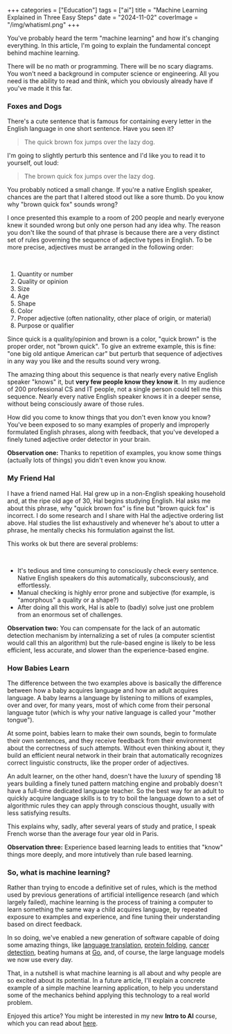 +++
categories = ["Education"]
tags = ["ai"]
title = "Machine Learning Explained in Three Easy Steps"
date = "2024-11-02"
coverImage = "/img/whatisml.png"
+++

You've probably heard the term "machine learning" and how it's changing everything.
In this article, I'm going to explain the fundamental concept behind machine learning.

<!--more-->


There will be no math or programming. There will be no scary diagrams. You won't need a background in computer science or engineering. All you need is the ability to read and think, which you obviously already have if you've made it this far. 

### Foxes and Dogs

There's a cute sentence that is famous for containing every letter in the English language in one short sentence. Have you seen it?

> The quick brown fox jumps over the lazy dog.

I'm going to slightly perturb this sentence and I'd like you to read it to yourself, out loud:

> The brown quick fox jumps over the lazy dog.

You probably noticed a small change. If you're a native English speaker, chances are the part that I altered stood out like a sore thumb. Do you know why "brown quick fox" sounds wrong?

I once presented this example to a room of 200 people and nearly everyone knew it sounded wrong but only one person had any idea why. The reason you don't like the sound of that phrase is because there are a very distinct set of rules governing the sequence of adjective types in English. To be more precise, adjectives must be arranged in the following order:

<br>

1. Quantity or number
1. Quality or opinion
1. Size
1. Age
1. Shape
1. Color
1. Proper adjective (often nationality, other place of origin, or material)
1. Purpose or qualifier
 
Since quick is a quality/opinion and brown is a color, "quick brown" is the proper order, not "brown quick". To give an extreme example, this is fine: "one big old antique American car" but perturb that sequence of adjectives in any way you like and the results sound very wrong.

The amazing thing about this sequence is that nearly every native English speaker "knows" it, but **very few people know they know it**. In my audience of 200 professional CS and IT people, not a single person could tell me this sequence. Nearly every native English speaker knows it in a deeper sense, without being consciously aware of those rules.

How did you come to know things that you don't even know you know? You've been exposed to so many examples of properly and improperly formulated English phrases, along with feedback, that you've developed a finely tuned adjective order detector in your brain.

**Observation one:** Thanks to repetition of examples, you know some things (actually lots of things) you didn't even know you know.

### My Friend Hal

I have a friend named Hal. Hal grew up in a non-English speaking household and, at the ripe old age of 30, Hal begins studying English. Hal asks me about this phrase, why "quick brown fox" is fine but "brown quick fox" is incorrect. I do some research and I share with Hal the adjective ordering list above. Hal studies the list exhaustively and whenever he's about to utter a phrase, he mentally checks his formulation against the list.

This works ok but there are several problems:

<br>

- It's tedious and time consuming to consciously check every sentence. Native English speakers do this automatically, subconsciously, and effortlessly.
- Manual checking is highly error prone and subjective (for example, is "amorphous" a quality or a shape?)
- After doing all this work, Hal is able to (badly) solve just one problem from an enormous set of challenges.

**Observation two:** You can compensate for the lack of an automatic detection mechanism by internalizing a set of rules (a computer scientist would call this an algorithm) but the rule-based engine is likely to be less efficient, less accurate, and slower than the experience-based engine.

### How Babies Learn

The difference between the two examples above is basically the difference between how a baby acquires language and how an adult acquires language. A baby learns a language by listening to millions of examples, over and over, for many years, most of which come from their personal language tutor (which is why your native language is called your "mother tongue").

At some point, babies learn to make their own sounds, begin to formulate their own sentences, and they receive feedback from their environment about the correctness of such attempts. Without even thinking about it, they build an efficient neural network in their brain that automatically recognizes correct linguistic constructs, like the proper order of adjectives.

An adult learner, on the other hand, doesn't have the luxury of spending 18 years building a finely tuned pattern matching engine and probably doesn't have a full-time dedicated language teacher. So the best way for an adult to quickly acquire language skills is to try to boil the language down to a set of algorithmic rules they can apply through conscious thought, usually with less satisfying results.

This explains why, sadly, after several years of study and pratice, I speak French worse than the average four year old in Paris. 

**Observation three:**  Experience based learning leads to entities that "know" things more deeply, and more intutively than rule based learning.

### So, what is machine learning? 

Rather than trying to encode a definitive set of rules, which is the method used by previous generations of artificial intelligence research (and which largely failed), machine learning is the process of training a computer to learn something the same way a child acquires language, by repeated exposure to examples and experience, and fine tuning their understanding based on direct feedback.

In so doing, we've enabled a new generation of software capable of doing some amazing things, like <a target="_blank" href="https://www.nytimes.com/2016/12/14/magazine/the-great-ai-awakening.html">language translation</a>, <a target="_blank" href="https://www.youtube.com/watch?v=gg7WjuFs8F4">protein folding</a>, <a target="_blank" href="https://news.harvard.edu/gazette/story/2024/09/new-ai-tool-can-diagnose-cancer-guide-treatment-predict-patient-survival/">cancer detection</a>, beating humans at <a target="_blank" href="https://www.youtube.com/watch?v=WXuK6gekU1Y">Go</a>, and, of course, the large language models we now use every day.

That, in a nutshell is what machine learning is all about and why people are so excited about its potential. In a future article, I'll explain a concrete example of a simple machine learning application, to help you understand some of the mechanics behind applying this technology to a real world problem.

Enjoyed this artice? You might be interested in my new **Intro to AI** course, which you can read about <a target="_blank" href="https://mco.dev/courses">here</a>.
